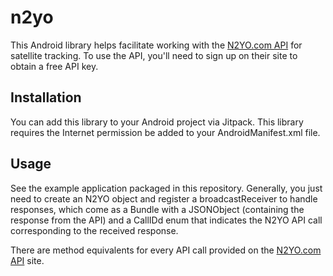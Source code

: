 # n2yo

This Android library helps facilitate working with the [N2YO.com API](https://www.n2yo.com/api/) for satellite tracking. To use the API, you'll need to sign up on their site to obtain a free API key. 

## Installation

You can add this library to your Android project via Jitpack. This library requires the Internet permission be added to your AndroidManifest.xml file.

## Usage

See the example application packaged in this repository. Generally, you just need to create an N2YO object and register a broadcastReceiver to handle responses, which come as a Bundle with a JSONObject (containing the response from the API) and a CallIDd enum that indicates the N2YO API call corresponding to the received response. 

There are method equivalents for every API call provided on the [N2YO.com API](https://www.n2yo.com/api/) site.


